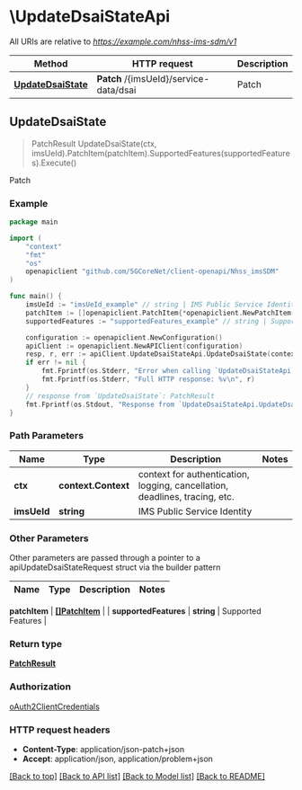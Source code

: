 # \UpdateDsaiStateApi

All URIs are relative to *https://example.com/nhss-ims-sdm/v1*

Method | HTTP request | Description
------------- | ------------- | -------------
[**UpdateDsaiState**](UpdateDsaiStateApi.md#UpdateDsaiState) | **Patch** /{imsUeId}/service-data/dsai | Patch



## UpdateDsaiState

> PatchResult UpdateDsaiState(ctx, imsUeId).PatchItem(patchItem).SupportedFeatures(supportedFeatures).Execute()

Patch

### Example

```go
package main

import (
    "context"
    "fmt"
    "os"
    openapiclient "github.com/5GCoreNet/client-openapi/Nhss_imsSDM"
)

func main() {
    imsUeId := "imsUeId_example" // string | IMS Public Service Identity
    patchItem := []openapiclient.PatchItem{*openapiclient.NewPatchItem(*openapiclient.NewPatchOperation(), "Path_example")} // []PatchItem | 
    supportedFeatures := "supportedFeatures_example" // string | Supported Features (optional)

    configuration := openapiclient.NewConfiguration()
    apiClient := openapiclient.NewAPIClient(configuration)
    resp, r, err := apiClient.UpdateDsaiStateApi.UpdateDsaiState(context.Background(), imsUeId).PatchItem(patchItem).SupportedFeatures(supportedFeatures).Execute()
    if err != nil {
        fmt.Fprintf(os.Stderr, "Error when calling `UpdateDsaiStateApi.UpdateDsaiState``: %v\n", err)
        fmt.Fprintf(os.Stderr, "Full HTTP response: %v\n", r)
    }
    // response from `UpdateDsaiState`: PatchResult
    fmt.Fprintf(os.Stdout, "Response from `UpdateDsaiStateApi.UpdateDsaiState`: %v\n", resp)
}
```

### Path Parameters


Name | Type | Description  | Notes
------------- | ------------- | ------------- | -------------
**ctx** | **context.Context** | context for authentication, logging, cancellation, deadlines, tracing, etc.
**imsUeId** | **string** | IMS Public Service Identity | 

### Other Parameters

Other parameters are passed through a pointer to a apiUpdateDsaiStateRequest struct via the builder pattern


Name | Type | Description  | Notes
------------- | ------------- | ------------- | -------------

 **patchItem** | [**[]PatchItem**](PatchItem.md) |  | 
 **supportedFeatures** | **string** | Supported Features | 

### Return type

[**PatchResult**](PatchResult.md)

### Authorization

[oAuth2ClientCredentials](../README.md#oAuth2ClientCredentials)

### HTTP request headers

- **Content-Type**: application/json-patch+json
- **Accept**: application/json, application/problem+json

[[Back to top]](#) [[Back to API list]](../README.md#documentation-for-api-endpoints)
[[Back to Model list]](../README.md#documentation-for-models)
[[Back to README]](../README.md)

